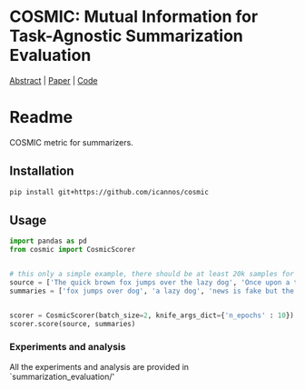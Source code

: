 
COSMIC: Mutual Information for Task-Agnostic Summarization Evaluation
=================================================================

[Abstract](https://arxiv.org/abs/2402.19457) | [Paper](https://arxiv.org/abs/2402.19457) | [Code](https://github.com/icannos/cosmic)


# Readme 

COSMIC metric for summarizers. 

## Installation

```bash
pip install git+https://github.com/icannos/cosmic
````

## Usage

```python
import pandas as pd
from cosmic import CosmicScorer


# this only a simple example, there should be at least 20k samples for to get a significant result
source = ['The quick brown fox jumps over the lazy dog', 'Once upon a time, there was a lazy dog', 'I believe the news is fake but the dog is real']
summaries = ['fox jumps over dog', 'a lazy dog', 'news is fake but the dog is real']


scorer = CosmicScorer(batch_size=2, knife_args_dict={'n_epochs' : 10})
scorer.score(source, summaries)


```

### Experiments and analysis

All the experiments and analysis are provided in `summarization_evaluation/'